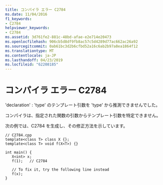 ```yaml
---
title: コンパイラ エラー C2784
ms.date: 11/04/2016
f1_keywords:
- C2784
helpviewer_keywords:
- C2784
ms.assetid: 3d761fe2-881c-48bd-afae-e2e714e20473
ms.openlocfilehash: 906cb5d8df9fb8ac57c5d4289d77ac662ac26a92
ms.sourcegitcommit: 0ab61bc3d2b6cfbd52a16c6ab2b97a8ea1864f12
ms.translationtype: MT
ms.contentlocale: ja-JP
ms.lasthandoff: 04/23/2019
ms.locfileid: "62208185"
---
```

# <a name="compiler-error-c2784"></a>コンパイラ エラー C2784

'declaration' : 'type' のテンプレート引数を 'type' から推測できませんでした。

コンパイラは、指定された関数の引数からテンプレート引数を特定できません。

次の例では、C2784 を生成し、その修正方法を示しています。

```
// C2784.cpp
template<class T> class X {};
template<class T> void f(X<T>) {}

int main() {
   X<int> x;
   f(1);   // C2784

   // To fix it, try the following line instead
   f(x);
}
```